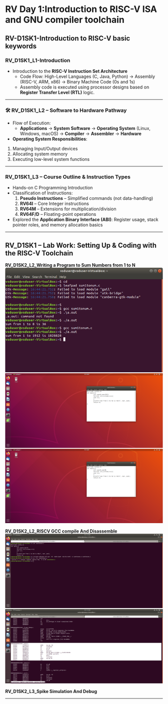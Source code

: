 # RV Day 1:Introduction to RISC-V ISA and GNU compiler toolchain 
## RV-D1SK1-Introduction to RISC-V basic keywords  
### RV_D1SK1_L1-Introduction 
- Introduction to the **RISC-V Instruction Set Architecture**
    - Code Flow: High-Level Languages (C, Java, Python) → Assembly (RISC-V, ARM, x86) → Binary Machine Code (0s and 1s)
    - Assembly code is executed using processor designs based on **Register Transfer Level (RTL)** logic.

---

### 🛠 RV_D1SK1_L2 – Software to Hardware Pathway
- Flow of Execution:  
  - **Applications** → **System Software** → **Operating System** (Linux, Windows, macOS) → **Compiler** → **Assembler** →         **Hardware**
-  **Operating System Responsibilities**:
  1. Managing Input/Output devices
  2. Allocating system memory
  3. Executing low-level system functions

---

###  RV_D1SK1_L3 – Course Outline & Instruction Types
- Hands-on C Programming Introduction
- Classification of Instructions:
  1. **Pseudo Instructions** – Simplified commands (not data-handling)
  2. **RV64I** – Core Integer instructions
  3. **RV64M** – Extensions for multiplication/division
  4. **RV64F/D** – Floating-point operations
-  Explored the **Application Binary Interface (ABI)**: Register usage, stack pointer roles, and memory allocation basics

---

## RV_D1SK1 – Lab Work: Setting Up & Coding with the RISC-V Toolchain

**RV_D1SK2_L2_Writing a Program to Sum Numbers from 1 to N**
![images/Screenshot from 2025-05-02 16-57-46.png](https://github.com/yazhini-87/RISC-V-workshop-/blob/85f504f362a11a540f0f54932d22bce32e112dfb/images/Screenshot%20from%202025-05-02%2016-51-16.png)
![images/Screenshot from 2025-05-02 16-57-16.png](https://github.com/yazhini-87/RISC-V-workshop-/blob/4f1259bf7a206f1137b396166cc07f03e7e39b08/images/Screenshot%20from%202025-05-02%2016-57-16.png)
![images/Screenshot from 2025-05-02 16-57-46.png](https://github.com/yazhini-87/RISC-V-workshop-/blob/4f1259bf7a206f1137b396166cc07f03e7e39b08/images/Screenshot%20from%202025-05-02%2016-57-46.png)

**RV_D1SK2_L2_RISCV GCC compile And Disassemble**
![images/Screenshot from 2025-05-09 11-10-43.png](https://github.com/yazhini-87/RISC-V-workshop-/blob/297b49b1c6583e0625a41ac011f2140ac1293071/images/Screenshot%20from%202025-05-09%2011-10-43.png)
![images/Screenshot from 2025-05-09 11-10-55.png](https://github.com/yazhini-87/RISC-V-workshop-/blob/297b49b1c6583e0625a41ac011f2140ac1293071/images/Screenshot%20from%202025-05-09%2011-10-55.png)

**RV_D1SK2_L3_Spike Simulation And Debug**





---

